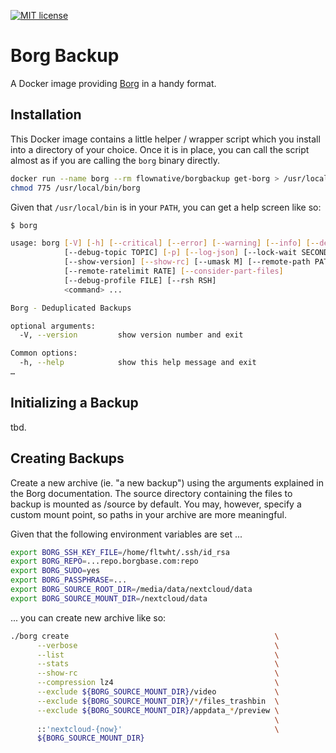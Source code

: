 [![MIT license](http://img.shields.io/badge/license-MIT-brightgreen.svg)](http://opensource.org/licenses/MIT)

# Borg Backup

A Docker image providing [Borg](https://www.borgbackup.org/) in a handy format.

## Installation

This Docker image contains a little helper / wrapper script which you install into a directory of your choice. Once
it is in place, you can call the script almost as if you are calling the `borg` binary directly.

````bash
docker run --name borg --rm flownative/borgbackup get-borg > /usr/local/bin/borg
chmod 775 /usr/local/bin/borg
````

Given that `/usr/local/bin` is in your `PATH`, you can get a help screen like so:

````bash
$ borg

usage: borg [-V] [-h] [--critical] [--error] [--warning] [--info] [--debug]
            [--debug-topic TOPIC] [-p] [--log-json] [--lock-wait SECONDS]
            [--show-version] [--show-rc] [--umask M] [--remote-path PATH]
            [--remote-ratelimit RATE] [--consider-part-files]
            [--debug-profile FILE] [--rsh RSH]
            <command> ...

Borg - Deduplicated Backups

optional arguments:
  -V, --version         show version number and exit

Common options:
  -h, --help            show this help message and exit
…
````
## Initializing a Backup

tbd.

## Creating Backups

Create a new archive (ie. "a new backup") using the arguments explained in the Borg documentation. The source directory
containing the files to backup is mounted as /source by default. You may, however, specify a custom mount point, so
paths in your archive are more meaningful.

Given that the following environment variables are set ...

````bash
export BORG_SSH_KEY_FILE=/home/fltwht/.ssh/id_rsa
export BORG_REPO=...repo.borgbase.com:repo
export BORG_SUDO=yes
export BORG_PASSPHRASE=...
export BORG_SOURCE_ROOT_DIR=/media/data/nextcloud/data
export BORG_SOURCE_MOUNT_DIR=/nextcloud/data
````
... you can create new archive like so:

```bash
./borg create                                              \
      --verbose                                            \
      --list                                               \
      --stats                                              \
      --show-rc                                            \
      --compression lz4                                    \
      --exclude ${BORG_SOURCE_MOUNT_DIR}/video             \
      --exclude ${BORG_SOURCE_MOUNT_DIR}/*/files_trashbin  \
      --exclude ${BORG_SOURCE_MOUNT_DIR}/appdata_*/preview \
                                                           \
      ::'nextcloud-{now}'                                  \
      ${BORG_SOURCE_MOUNT_DIR}
```
